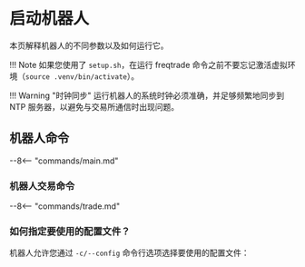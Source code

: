 # 启动机器人

本页解释机器人的不同参数以及如何运行它。

!!! Note
    如果您使用了 `setup.sh`，在运行 freqtrade 命令之前不要忘记激活虚拟环境（`source .venv/bin/activate`）。

!!! Warning "时钟同步"
    运行机器人的系统时钟必须准确，并足够频繁地同步到 NTP 服务器，以避免与交易所通信时出现问题。

## 机器人命令

--8<-- "commands/main.md"

### 机器人交易命令

--8<-- "commands/trade.md"

### 如何指定要使用的配置文件？

机器人允许您通过 `-c/--config` 命令行选项选择要使用的配置文件：